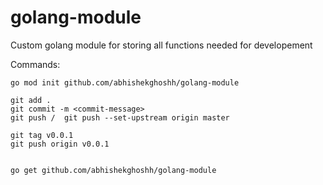 # golang-module
Custom golang module for storing all functions needed for developement


Commands:
```
go mod init github.com/abhishekghoshh/golang-module

git add .
git commit -m <commit-message>
git push /  git push --set-upstream origin master

git tag v0.0.1
git push origin v0.0.1


go get github.com/abhishekghoshh/golang-module
```